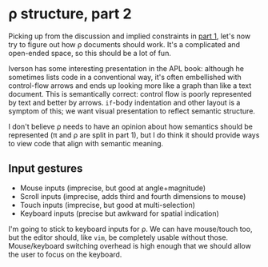 # ρ structure, part 2
Picking up from the discussion and implied constraints in [part 1](rho-structure1.md), let's now try to figure out how ρ documents should work. It's a complicated and open-ended space, so this should be a lot of fun.

Iverson has some interesting presentation in the APL book: although he sometimes lists code in a conventional way, it's often embellished with control-flow arrows and ends up looking more like a graph than like a text document. This is semantically correct: control flow is poorly represented by text and better by arrows. `if`-body indentation and other layout is a symptom of this; we want visual presentation to reflect semantic structure.

I don't believe ρ needs to have an opinion about how semantics should be represented (π and ρ are split in part 1), but I do think it should provide ways to view code that align with semantic meaning.


## Input gestures
+ Mouse inputs (imprecise, but good at angle+magnitude)
+ Scroll inputs (imprecise, adds third and fourth dimensions to mouse)
+ Touch inputs (imprecise, but good at multi-selection)
+ Keyboard inputs (precise but awkward for spatial indication)

I'm going to stick to keyboard inputs for ρ. We can have mouse/touch too, but the editor should, like `vim`, be completely usable without those. Mouse/keyboard switching overhead is high enough that we should allow the user to focus on the keyboard.
